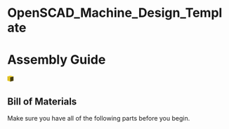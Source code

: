 # OpenSCAD_Machine_Design_Template
# Assembly Guide

![view](../images/OpenSCAD_Machine_Design_Template_view.png)

## Bill of Materials

Make sure you have all of the following parts before you begin.


